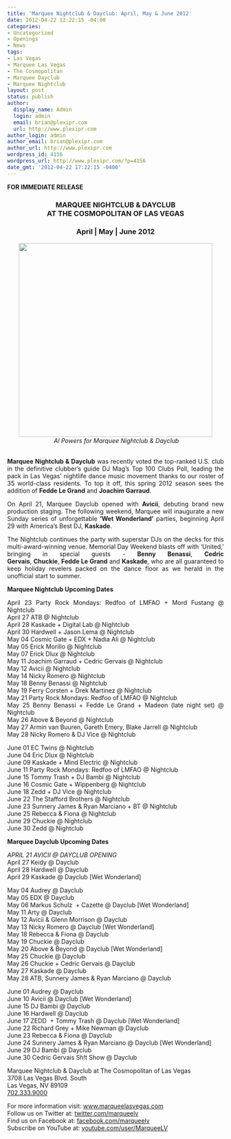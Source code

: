 ```yaml
---
title: 'Marquee Nightclub & Dayclub: April, May & June 2012'
date: 2012-04-22 12:22:15 -04:00
categories:
- Uncategorized
- Openings
- News
tags:
- Las Vegas
- Marquee Las Vegas
- The Cosmopolitan
- Marquee Dayclub
- Marquee Nightclub
layout: post
status: publish
author:
  display_name: Admin
  login: admin
  email: brian@plexipr.com
  url: http://www.plexipr.com
author_login: admin
author_email: brian@plexipr.com
author_url: http://www.plexipr.com
wordpress_id: 4156
wordpress_url: http://www.plexipr.com/?p=4156
date_gmt: '2012-04-22 17:22:15 -0400'
---
```


<p><strong>FOR IMMEDIATE RELEASE</strong></p>
<div></div>
<div>
<div align="center">
<div>
<div>
<h3 align="center"><strong>MARQUEE NIGHTCLUB &amp; DAYCLUB<br />
AT THE COSMOPOLITAN OF LAS VEGAS<br />
</strong></h3>
<h3 align="center"><strong>April | May | June 2012</strong></h3>
<div align="center"></div>
<div align="center"><strong><img src="http://img.ymlp228.net/plexipr_20120421MarqueeDayclubAviciiwebAP282_1.jpg" alt="" width="450" /><br />
</strong></div>
<div><em> Al Powers for Marquee Nightclub &amp; Dayclub</em></div>
<div><strong><br />
</strong></div>
<p style="text-align: justify;"><strong>Marquee Nightclub &amp; Dayclub</strong> was recently voted the top-ranked U.S. club in the definitive clubber’s guide DJ Mag’s Top 100 Clubs Poll, leading the pack in Las Vegas’ nightlife dance music movement thanks to our roster of 35 world-class residents. To top it off, this spring 2012 season sees the addition of <strong>Fedde Le Grand</strong> and <strong>Joachim Garraud</strong>.</p>
<p style="text-align: justify;">On April 21, Marquee Dayclub opened with <strong>Avicii</strong>, debuting brand new production staging. The following weekend, Marquee will inaugurate a new Sunday series of unforgettable <strong>‘Wet Wonderland’</strong> parties, beginning April 29 with America’s Best DJ, <strong>Kaskade</strong>.</p>
<p style="text-align: justify;">The Nightclub continues the party with superstar DJs on the decks for this multi-award-winning venue. Memorial Day Weekend blasts off with ‘United,’ bringing in special guests - <strong>Benny Benassi</strong>, <strong>Cedric Gervais</strong>, <strong>Chuckie</strong>, <strong>Fedde Le Grand</strong> and <strong>Kaskade</strong>, who are all guaranteed to keep holiday revelers packed on the dance floor as we herald in the unofficial start to summer.</p>
<p style="text-align: justify;"><strong>Marquee Nightclub Upcoming Dates</strong></p>
<p style="text-align: justify;">April 23 Party Rock Mondays: Redfoo of LMFAO + Mord Fustang @ Nightclub<br />
April 27 ATB @ Nightclub<br />
April 28 Kaskade + Digital Lab @ Nightclub<br />
April 30 Hardwell + Jason Lema @ Nightclub<br />
May 04 Cosmic Gate + EDX + Nadia Ali @ Nightclub<br />
May 05 Erick Morillo @ Nightclub<br />
May 07 Erick Dlux @ Nightclub<br />
May 11 Joachim Garraud + Cedric Gervais @ Nightclub<br />
May 12 Avicii @ Nightclub<br />
May 14 Nicky Romero @ Nightclub<br />
May 18 Benny Benassi @ Nightclub<br />
May 19 Ferry Corsten + Drek Martinez @ Nightclub<br />
May 21 Party Rock Mondays: Redfoo of LMFAO @ Nightclub<br />
May 25 Benny Benassi + Fedde Le Grand + Madeon (late night set) @ Nightclub<br />
May 26 Above &amp; Beyond @ Nightclub<br />
May 27 Armin van Buuren, Gareth Emery, Blake Jarrell @ Nightclub<br />
May 28 Nicky Romero &amp; DJ Vice @ Nightclub</p>
<p style="text-align: justify;">June 01 EC Twins @ Nightclub<br />
June 04 Eric Dlux @ Nightclub<br />
June 09 Kaskade + Mind Electric @ Nightclub<br />
June 11 Party Rock Mondays: Redfoo of LMFAO @ Nightclub<br />
June 15 Tommy Trash + DJ Bambi @ Nightclub<br />
June 16 Cosmic Gate + Wippenberg @ Nightclub<br />
June 18 Zedd + DJ Vice @ Nightclub<br />
June 22 The Stafford Brothers @ Nightclub<br />
June 23 Sunnery James &amp; Ryan Marciano + BT @ Nightclub<br />
June 25 Rebecca &amp; Fiona @ Nightclub<br />
June 29 Chuckie @ Nightclub<br />
June 30 Zedd @ Nightclub</p>
<p style="text-align: justify;"><strong>Marquee Dayclub Upcoming Dates</strong></p>
<p style="text-align: justify;"><em>APRIL 21 AVICII @ DAYCLUB OPENING</em><br />
April 27 Keidy @ Dayclub<br />
April 28 Hardwell @ Dayclub<br />
April 29 Kaskade @ Dayclub [Wet Wonderland]</p>
<p style="text-align: justify;">May 04 Audrey @ Dayclub<br />
May 05 EDX @ Dayclub<br />
May 06 Markus Schulz  + Cazette @ Dayclub [Wet Wonderland]<br />
May 11 Arty @ Dayclub<br />
May 12 Avicii &amp; Glenn Morrison @ Dayclub<br />
May 13 Nicky Romero @ Dayclub [Wet Wonderland]<br />
May 18 Rebecca &amp; Fiona @ Dayclub<br />
May 19 Chuckie @ Dayclub<br />
May 20 Above &amp; Beyond @ Dayclub [Wet Wonderland]<br />
May 25 Chuckie @ Dayclub<br />
May 26 Chuckie + Cedric Gervais @ Dayclub<br />
May 27 Kaskade @ Dayclub<br />
May 28 ATB, Sunnery James &amp; Ryan Marciano @ Dayclub</p>
<p style="text-align: justify;">June 01 Audrey @ Dayclub<br />
June 10 Avicii @ Dayclub [Wet Wonderland]<br />
June 15 DJ Bambi @ Dayclub<br />
June 16 Hardwell @ Dayclub<br />
June 17 ZEDD  + Tommy Trash @ Dayclub [Wet Wonderland]<br />
June 22 Richard Grey + Mike Newman @ Dayclub<br />
June 23 Rebecca &amp; Fiona @ Dayclub<br />
June 24 Sunnery James &amp; Ryan Marciano @ Dayclub [Wet Wonderland]<br />
June 29 DJ Bambi @ Dayclub<br />
June 30 Cedric Gervais Sh!t Show @ Dayclub</p>
</div>
</div>
</div>
<p style="text-align: justify;">Marquee Nightclub &amp; Dayclub at The Cosmopolitan of Las Vegas<br />
3708 Las Vegas Blvd. South<br />
Las Vegas, NV 89109<a href="tel:702.333.9000" target="_blank"><br />
702.333.9000</a></p>
<div>
<p style="text-align: justify;">For more information visit: <a href="http://www.marqueelasvegas.com/" target="_blank">www</a><a href="http://www.marqueelasvegas.com/" target="_blank">.</a><a href="http://www.marqueelasvegas.com/" target="_blank">marqueelasvegas</a><a href="http://www.marqueelasvegas.com/" target="_blank">.</a><a href="http://www.marqueelasvegas.com/" target="_blank">com</a><br />
Follow us on Twitter at: <a href="http://www.twitter.com/marqueelv" target="_blank">twitter</a><a href="http://www.twitter.com/marqueelv" target="_blank">.</a><a href="http://www.twitter.com/marqueelv" target="_blank">com</a><a href="http://www.twitter.com/marqueelv" target="_blank">/</a><a href="http://www.twitter.com/marqueelv" target="_blank">marqueelv</a><br />
Find us on Facebook at: <a href="http://www.facebook.com/marqueelv" target="_blank">facebook</a><a href="http://www.facebook.com/marqueelv" target="_blank">.</a><a href="http://www.facebook.com/marqueelv" target="_blank">com</a><a href="http://www.facebook.com/marqueelv" target="_blank">/</a><a href="http://www.facebook.com/marqueelv" target="_blank">marqueelv</a><br />
Subscribe on YouTube at: <a href="http://www.youtube.com/user/MarqueeLV" target="_blank">youtube</a><a href="http://www.youtube.com/user/MarqueeLV" target="_blank">.</a><a href="http://www.youtube.com/user/MarqueeLV" target="_blank">com</a><a href="http://www.youtube.com/user/MarqueeLV" target="_blank">/</a><a href="http://www.youtube.com/user/MarqueeLV" target="_blank">user</a><a href="http://www.youtube.com/user/MarqueeLV" target="_blank">/</a><a href="http://www.youtube.com/user/MarqueeLV" target="_blank">MarqueeLV</a></p>
</div>
</div>
